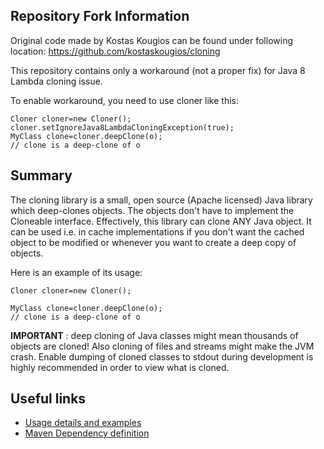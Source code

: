 ## Repository Fork Information ##

Original code made by Kostas Kougios can be found under following location:
https://github.com/kostaskougios/cloning

This repository contains only a workaround (not a proper fix) for Java 8 Lambda cloning issue.

To enable workaround, you need to use cloner like this:
```
Cloner cloner=new Cloner();
cloner.setIgnoreJava8LambdaCloningException(true);
MyClass clone=cloner.deepClone(o);
// clone is a deep-clone of o
```

## Summary ##
The cloning library is a small, open source (Apache licensed) Java library which deep-clones objects. The objects don't have to implement the Cloneable interface. Effectively, this library can clone ANY Java object. It can be used i.e. in cache implementations if you don't want the cached object to be modified or whenever you want to create a deep copy of objects.

Here is an example of its usage:

```
Cloner cloner=new Cloner();

MyClass clone=cloner.deepClone(o);
// clone is a deep-clone of o
```

**IMPORTANT** : deep cloning of Java classes might mean thousands of objects are cloned! Also cloning of files and streams might make the JVM crash. Enable dumping of cloned classes to stdout during development is highly recommended in order to view what is cloned.

## Useful links ##
  * [Usage details and examples](wiki/Usage.md)
  * [Maven Dependency definition](wiki/Maven_Dependency.md)
